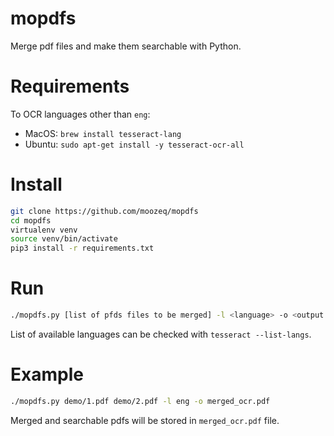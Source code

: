 # mopdfs

Merge pdf files and make them searchable with Python.

# Requirements

To OCR languages other than ``eng``:

- MacOS: ``brew install tesseract-lang``
- Ubuntu: ``sudo apt-get install -y tesseract-ocr-all``

# Install

```bash
git clone https://github.com/moozeq/mopdfs
cd mopdfs
virtualenv venv
source venv/bin/activate
pip3 install -r requirements.txt
```

# Run

```bash
./mopdfs.py [list of pfds files to be merged] -l <language> -o <output file>
```

List of available languages can be checked with ``tesseract --list-langs``.

# Example

```bash
./mopdfs.py demo/1.pdf demo/2.pdf -l eng -o merged_ocr.pdf
```

Merged and searchable pdfs will be stored in ``merged_ocr.pdf`` file.
